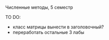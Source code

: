 Численные методы, 5 семестр


TO DO:
- класс матрицы вынести в заголовочный?
- переработать остальные 3 лабы
